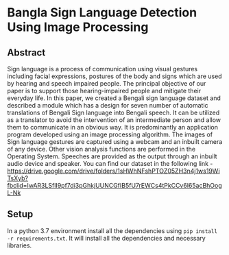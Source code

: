 # Bangla Sign Language Detection Using Image Processing

## Abstract
Sign language is a process of communication using visual gestures including facial expressions, postures of the body and signs which are used by hearing and speech impaired people. The principal objective of our paper is to support those hearing-impaired people and mitigate their everyday life. In this paper, we created a Bengali sign language dataset and described a module which has a design for seven number of automatic translations of Bengali Sign language into Bengali speech. It can be utilized as a translator to avoid the intervention of an intermediate person and allow them to communicate in an obvious way. It is predominantly an application program developed using an image processing algorithm. The images of Sign language gestures are captured using a webcam and an inbuilt camera of any device. Other vision analysis functions are performed in the Operating System. Speeches are provided as the output through an inbuilt audio device and speaker. You can find our dataset in the following link - https://drive.google.com/drive/folders/1sHWhNFshPTOZ05ZH3n4j1ws19WiTsXyb?fbclid=IwAR3LSflI9pf7di3pGhkjUUNCGfIB5fU7rEWCs4tPkCCv6l65acBhOogL-Nk

## Setup
In a python 3.7 environment  install all the dependencies using `pip install -r requirements.txt`. It will install all the dependencies and necessary libraries.


